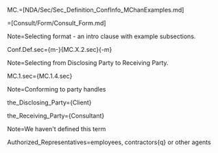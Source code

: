 MC.=[NDA/Sec/Sec_Definition_ConfInfo_MChanExamples.md]

=[Consult/Form/Consult_Form.md]

Note=Selecting format - an intro clause with example subsections.

Conf.Def.sec={m-}{MC.X.2.sec}{-m}

Note=Selecting from Disclosing Party to Receiving Party.

MC.1.sec={MC.1.4.sec}

Note=Conforming to party handles

the_Disclosing_Party={Client}
  
the_Receiving_Party={Consultant}

Note=We haven't defined this term

Authorized_Representatives=employees, contractors{q} or other agents